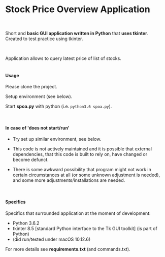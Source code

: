 # Stock Price Overview Application

<br>


Short and **basic GUI application written in Python** that **uses tkinter**.
<br>Created to test practice using tkinter.

<br>

Application allows to query latest price of list of stocks.
<br>
<br>

#### Usage

Please clone the project.

Setup environment (see below).

Start **spoa.py** with python (i.e. `python3.6 spoa.py`).

<br>

#### In case of 'does not start/run'

- Try set up similar environment, see below.<br>

- This code is not actively maintained and it is 
possible that external dependencies, that this 
code is built to rely on, have changed or become defunct.

- There is some awkward possibility that program might 
not work in certain circumstances at all (or 
some unknown adjustment is needed), and some more 
adjustments/installations are needed.<br>

<br>

#### Specifics

Specifics that surrounded application at the moment of development:

- Python 3.6.2
- tkinter 8.5 [standard Python interface to the Tk GUI toolkit] (is part of Python)
- (did run/tested under macOS 10.12.6)

For more details see **requirements.txt** (and commands.txt).
